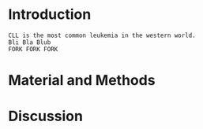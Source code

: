 # Introduction
	CLL is the most common leukemia in the western world.
	Bli Bla Blub
	FORK FORK FORK
# Material and Methods
# Discussion
